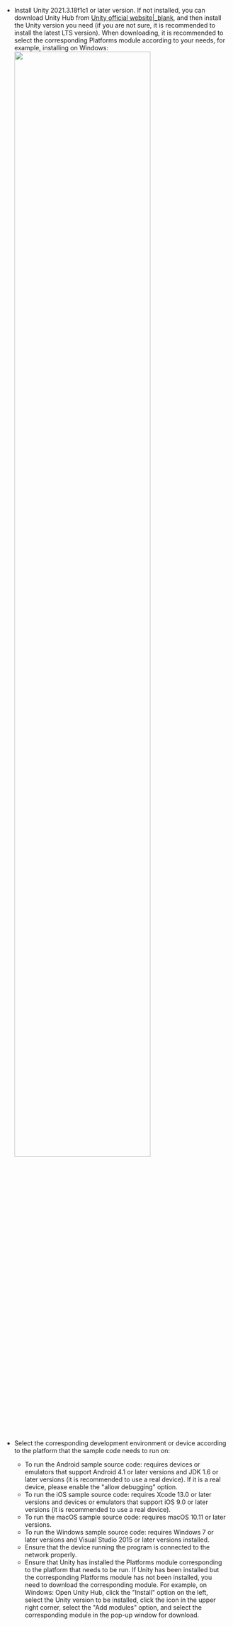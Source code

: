 
- Install Unity 2021.3.18f1c1 or later version. If not installed, you can download Unity Hub from [Unity official website\|_blank](https://unity3d.com/get-unity/download), and then install the Unity version you need (if you are not sure, it is recommended to install the latest LTS version). When downloading, it is recommended to select the corresponding Platforms module according to your needs, for example, installing on Windows:
    <img src="/Pics/ZIM/Unity/unityEnv.jpeg" width="80%">

- Select the corresponding development environment or device according to the platform that the sample code needs to run on:

    - To run the Android sample source code: requires devices or emulators that support Android 4.1 or later versions and JDK 1.6 or later versions (it is recommended to use a real device). If it is a real device, please enable the "allow debugging" option.
    - To run the iOS sample source code: requires Xcode 13.0 or later versions and devices or emulators that support iOS 9.0 or later versions (it is recommended to use a real device).
    - To run the macOS sample source code: requires macOS 10.11 or later versions.
    - To run the Windows sample source code: requires Windows 7 or later versions and Visual Studio 2015 or later versions installed.
    - Ensure that the device running the program is connected to the network properly.
    - Ensure that Unity has installed the Platforms module corresponding to the platform that needs to be run. If Unity has been installed but the corresponding Platforms module has not been installed, you need to download the corresponding module. For example, on Windows: Open Unity Hub, click the "Install" option on the left, select the Unity version to be installed, click the icon in the upper right corner, select the "Add modules" option, and select the corresponding module in the pop-up window for download.


